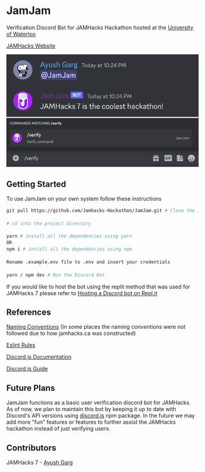 # JamJam 
Verification Discord Bot for JAMHacks Hackathon hosted at the [University of Waterloo](http://uwaterloo.ca)

[JAMHacks Website](https://www.jamhacks.ca)

![JamJam Verify Command](command.png)
![JamJam Response](response.png)

## Getting Started

To use JamJam on your own system follow these instructions

```bash
git pull https://github.com/Jamhacks-Hackathon/JamJam.git # Clone the JamJam repo on your system

# cd into the project directory

yarn # install all the dependencies using yarn
OR
npm i # install all the dependencies using npm

Rename .example.env file to .env and insert your credentials

yarn / npm dev # Run the Discord Bot
```
If you would like to host the bot using the replit method that was used for JAMHacks 7 please refer to [Hosting a Discord bot on Repl.it](https://dev.to/fizal619/so-you-want-to-make-a-discord-bot-4f0n)

## References
[Naming Conventions](https://www.30secondsofcode.org/articles/s/javascript-naming-conventions)
(In some places the naming conventions were not followed due to how jamhacks.ca was constructed)

[Eslint Rules](https://eslint.org/docs/latest/rules/)

[Discord.js Documentation](http://discord.js.org)

[Discord.js Guide](http://discordjs.guide)

## Future Plans

JamJam functions as a basic user verification discord bot for JAMHacks. As of now, we plan to maintain this bot by keeping it up to date with Discord's API versions using [discord.js](https://www.npmjs.com/package/discord.js) npm package. In the future we may add more "fun" features or features to further assist the JAMHacks hackathon instead of just verifying users.

## Contributors

JAMHacks 7 - [Ayush Garg](http://linkedin.com/in/lazeash/)

